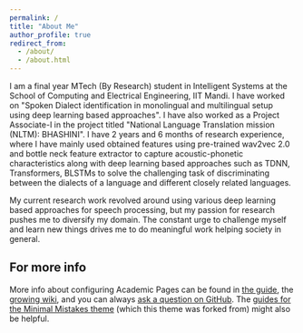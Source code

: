 ```yaml
---
permalink: /
title: "About Me"
author_profile: true
redirect_from: 
  - /about/
  - /about.html
---
```


I am a final year MTech (By Research) student in Intelligent Systems at the School of Computing and Electrical Engineering, IIT Mandi. I have worked on "Spoken Dialect identification in monolingual and multilingual setup using deep learning based approaches". I have also worked as a Project Associate-I in the project titled "National Language Translation mission (NLTM): BHASHINI". I have 2 years and 6 months of research experience, where I have mainly used obtained features using pre-trained wav2vec 2.0 and bottle neck feature extractor to capture acoustic-phonetic characteristics along with deep learning based approaches such as TDNN, Transformers, BLSTMs to solve the challenging task of discriminating between the dialects of a language and different closely related languages.

My current research work revolved around using various deep learning based approaches for speech processing, but my passion for research pushes me to diversify my domain. The constant urge to challenge myself and learn new things drives me to do meaningful work helping society in general.


For more info
------
More info about configuring Academic Pages can be found in [the guide](https://academicpages.github.io/markdown/), the [growing wiki](https://github.com/academicpages/academicpages.github.io/wiki), and you can always [ask a question on GitHub](https://github.com/academicpages/academicpages.github.io/discussions). The [guides for the Minimal Mistakes theme](https://mmistakes.github.io/minimal-mistakes/docs/configuration/) (which this theme was forked from) might also be helpful.
